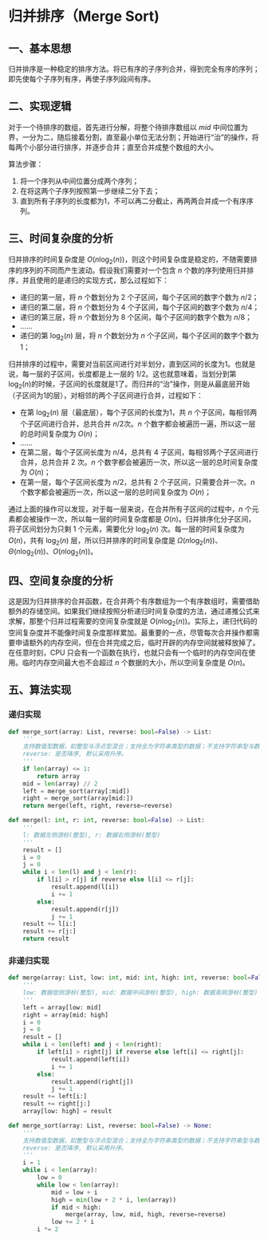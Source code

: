 # 归并排序（Merge Sort)

## 一、基本思想

归并排序是一种稳定的排序方法。将已有序的子序列合并，得到完全有序的序列；即先使每个子序列有序，再使子序列段间有序。

## 二、实现逻辑

对于一个待排序的数组，首先进行分解，将整个待排序数组以 $mid$ 中间位置为界，一分为二，随后接着分割，直至最小单位无法分割；开始进行“治”的操作，将每两个小部分进行排序，并逐步合并；直至合并成整个数组的大小。

算法步骤：

1. 将一个序列从中间位置分成两个序列；
2. 在将这两个子序列按照第一步继续二分下去；
3. 直到所有子序列的长度都为1，不可以再二分截止，再两两合并成一个有序序列。

## 三、时间复杂度的分析

归并排序的时间复杂度是 $O(n \log_2(n))$，则这个时间复杂度是稳定的，不随需要排序的序列的不同而产生波动。假设我们需要对一个包含 $n$ 个数的序列使用归并排序，并且使用的是递归的实现方式，那么过程如下：

- 递归的第一层，将 $n$ 个数划分为 $2$ 个子区间，每个子区间的数字个数为 $n/2$；
- 递归的第二层，将 $n$ 个数划分为 $4$ 个子区间，每个子区间的数字个数为 $n/4$；
- 递归的第三层，将 $n$ 个数划分为 $8$ 个区间，每个子区间的数字个数为 $n/8$；
- ......
- 递归的第 $\log_2(n)$ 层，将 $n$ 个数划分为 $n$ 个子区间，每个子区间的数字个数为1；

归并排序的过程中，需要对当前区间进行对半划分，直到区间的长度为1。也就是说，每一层的子区间，长度都是上一层的 $1/2$。这也就意味着，当划分到第 $\log_2(n)$的时候，子区间的长度就是1了。而归并的“治”操作，则是从最底层开始（子区间为1的层），对相邻的两个子区间进行合并，过程如下：

- 在第 $\log_2(n)$ 层（最底层），每个子区间的长度为1，共 $n$ 个子区间，每相邻两个子区间进行合并，总共合并 $n/2$次。$n$ 个数字都会被遍历一遍，所以这一层的总时间复杂度为 $O(n)$；
- ......
- 在第二层，每个子区间长度为 $n/4$，总共有 $4$ 子区间，每相邻两个子区间进行合并，总共合并 $2$ 次。$n$ 个数字都会被遍历一次，所以这一层的总时间复杂度为 $O(n)$；
- 在第一层，每个子区间长度为 $n/2$，总共有 $2$ 个子区间，只需要合并一次。$n$ 个数字都会被遍历一次，所以这一层的总时间复杂度为 $O(n)$；

通过上面的操作可以发现，对于每一层来说，在合并所有子区间的过程中，$n$ 个元素都会被操作一次，所以每一层的时间复杂度都是 $O(n)$。归并排序化分子区间，将子区间划分为只剩 $1$ 个元素，需要化分 $\log_2(n)$ 次。每一层的时间复杂度为 $O(n)$，共有 $\log_2(n)$ 层，所以归并排序的时间复杂度是 $\Omega(n \log_2(n))$、$\Theta(n \log_2(n))$、$O(n \log_2(n))$。

## 四、空间复杂度的分析

这是因为归并排序的合并函数，在合并两个有序数组为一个有序数组时，需要借助额外的存储空间。如果我们继续按照分析递归时间复杂度的方法，通过递推公式来求解，那整个归并过程需要的空间复杂度就是 $O(n \log_2(n))$。实际上，递归代码的空间复杂度并不能像时间复杂度那样累加。最重要的一点，尽管每次合并操作都需要申请额外的内存空间，但在合并完成之后，临时开辟的内存空间就被释放掉了。在任意时刻，CPU 只会有一个函数在执行，也就只会有一个临时的内存空间在使用。临时内存空间最大也不会超过 $n$ 个数据的大小，所以空间复杂度是 $O(n)$。

## 五、算法实现

### 递归实现

```python
def merge_sort(array: List, reverse: bool=False) -> List:
    '''
    支持数值型数据，如整型与浮点型混合；支持全为字符串类型的数据；不支持字符串型与数值型混合。
    reverse: 是否降序, 默认采用升序。
    '''
    if len(array) <= 1:
        return array
    mid = len(array) // 2
    left = merge_sort(array[:mid])
    right = merge_sort(array[mid:])
    return merge(left, right, reverse=reverse)

def merge(l: int, r: int, reverse: bool=False) -> List:
    '''
    l: 数据左侧游标(整型), r: 数据右侧游标(整型)
    '''
    result = []
    i = 0
    j = 0
    while i < len(l) and j < len(r):
        if l[i] > r[j] if reverse else l[i] <= r[j]:
            result.append(l[i])
            i += 1
        else:
            result.append(r[j])
            j += 1
    result += l[i:]
    result += r[j:]
    return result
```

### 非递归实现

```python
def merge(array: List, low: int, mid: int, high: int, reverse: bool=False) -> None:
    '''
    low: 数据低侧游标(整型), mid: 数据中间游标(整型), high: 数据高侧游标(整型)
    '''
    left = array[low: mid]
    right = array[mid: high]
    i = 0
    j = 0
    result = []
    while i < len(left) and j < len(right):
        if left[i] > right[j] if reverse else left[i] <= right[j]:
            result.append(left[i])
            i += 1
        else:
            result.append(right[j])
            j += 1
    result += left[i:]
    result += right[j:]
    array[low: high] = result

def merge_sort(array: List, reverse: bool=False) -> None:
    '''
    支持数值型数据，如整型与浮点型混合；支持全为字符串类型的数据；不支持字符串型与数值型混合。
    reverse: 是否降序, 默认采用升序。
    '''
    i = 1
    while i < len(array):
        low = 0
        while low < len(array):
            mid = low + i
            high = min(low + 2 * i, len(array))
            if mid < high:
                merge(array, low, mid, high, reverse=reverse)
            low += 2 * i
        i *= 2
```